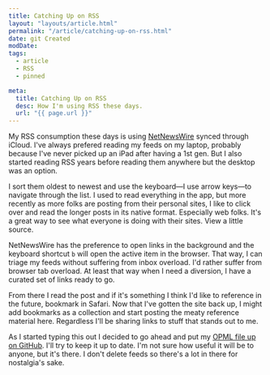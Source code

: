 ```yaml
---
title: Catching Up on RSS
layout: "layouts/article.html"
permalink: "/article/catching-up-on-rss.html"
date: git Created
modDate: 
tags:
  - article
  - RSS
  - pinned

meta:
  title: Catching Up on RSS
  desc: How I'm using RSS these days.
  url: "{{ page.url }}"
---
```


My RSS consumption these days is using [NetNewsWire](https://netnewswire.com) synced through iCloud. I've always prefered reading my feeds on my laptop, probably because I've never picked up an iPad after having a 1st gen. But I also started reading RSS years before reading them anywhere but the desktop was an option.

I sort them oldest to newest and use the keyboard—I use arrow keys—to navigate through the list. I used to read everything in the app, but more recently as more folks are posting from their personal sites, I like to click over and read the longer posts in its native format. Especially web folks. It's a great way to see what everyone is doing with their sites. View a little source.

NetNewsWire has the preference to open links in the background and the keyboard shortcut `b` will open the active item in the browser. That way, I can triage my feeds without suffering from inbox overload. I'd rather suffer from browser tab overload. At least that way when I need a diversion, I have a curated set of links ready to go.

From there I read the post and if it's something I think I'd like to reference in the future, bookmark in Safari. Now that I've gotten the site back up, I might add bookmarks as a collection and start posting the meaty reference material here. Regardless I'll be sharing links to stuff that stands out to me.

As I started typing this out I decided to go ahead and put my [OPML file up on GitHub](https://github.com/miklb/opml). I'll try to keep it up to date. I'm not sure how useful it will be to anyone, but it's there. I don't delete feeds so there's a lot in there for nostalgia's sake.